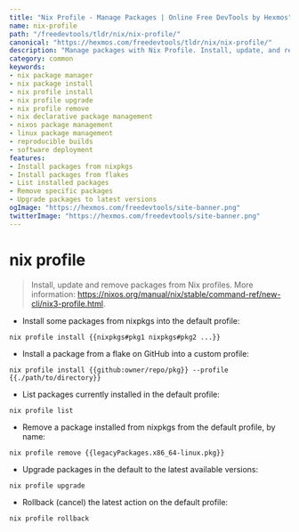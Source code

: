 ```yaml
---
title: "Nix Profile - Manage Packages | Online Free DevTools by Hexmos"
name: nix-profile
path: "/freedevtools/tldr/nix/nix-profile/"
canonical: "https://hexmos.com/freedevtools/tldr/nix/nix-profile/"
description: "Manage packages with Nix Profile. Install, update, and remove software packages using the Nix package manager. Free online tool, no registration required."
category: common
keywords:
- nix package manager
- nix package install
- nix profile install
- nix profile upgrade
- nix profile remove
- nix declarative package management
- nixos package management
- linux package management
- reproducible builds
- software deployment
features:
- Install packages from nixpkgs
- Install packages from flakes
- List installed packages
- Remove specific packages
- Upgrade packages to latest versions
ogImage: "https://hexmos.com/freedevtools/site-banner.png"
twitterImage: "https://hexmos.com/freedevtools/site-banner.png"
---
```


# nix profile

> Install, update and remove packages from Nix profiles.
> More information: <https://nixos.org/manual/nix/stable/command-ref/new-cli/nix3-profile.html>.

- Install some packages from nixpkgs into the default profile:

`nix profile install {{nixpkgs#pkg1 nixpkgs#pkg2 ...}}`

- Install a package from a flake on GitHub into a custom profile:

`nix profile install {{github:owner/repo/pkg}} --profile {{./path/to/directory}}`

- List packages currently installed in the default profile:

`nix profile list`

- Remove a package installed from nixpkgs from the default profile, by name:

`nix profile remove {{legacyPackages.x86_64-linux.pkg}}`

- Upgrade packages in the default to the latest available versions:

`nix profile upgrade`

- Rollback (cancel) the latest action on the default profile:

`nix profile rollback`
